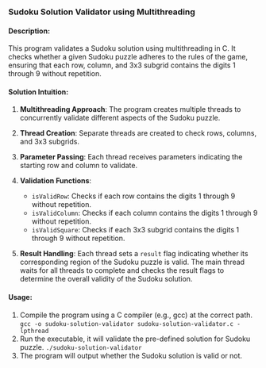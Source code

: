 ### Sudoku Solution Validator using Multithreading

#### Description:

This program validates a Sudoku solution using multithreading in C. It checks whether a given Sudoku puzzle adheres to the rules of the game, ensuring that each row, column, and 3x3 subgrid contains the digits 1 through 9 without repetition.

#### Solution Intuition:

1. **Multithreading Approach**: The program creates multiple threads to concurrently validate different aspects of the Sudoku puzzle.

2. **Thread Creation**: Separate threads are created to check rows, columns, and 3x3 subgrids.

3. **Parameter Passing**: Each thread receives parameters indicating the starting row and column to validate.

4. **Validation Functions**:

   - `isValidRow`: Checks if each row contains the digits 1 through 9 without repetition.
   - `isValidColumn`: Checks if each column contains the digits 1 through 9 without repetition.
   - `isValidSquare`: Checks if each 3x3 subgrid contains the digits 1 through 9 without repetition.

5. **Result Handling**: Each thread sets a `result` flag indicating whether its corresponding region of the Sudoku puzzle is valid. The main thread waits for all threads to complete and checks the result flags to determine the overall validity of the Sudoku solution.

#### Usage:

1. Compile the program using a C compiler (e.g., gcc) at the correct path.
   `gcc -o sudoku-solution-validator sudoku-solution-validator.c -lpthread`
2. Run the executable, it will validate the pre-defined solution for Sudoku puzzle.
   `./sudoku-solution-validator`
3. The program will output whether the Sudoku solution is valid or not.
